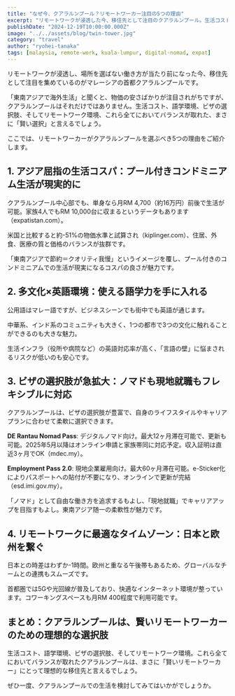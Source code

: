 ```yaml
---
title: "なぜ今、クアラルンプール？リモートワーカー注目の5つの理由"
excerpt: "リモートワークが浸透した今、移住先として注目のクアラルンプール。生活コスト、語学環境、ビザの選択肢、リモートワーク環境すべてでバランスの取れた理想的な選択肢をご紹介します。"
publishDate: "2024-12-19T10:00:00.000Z"
image: "../../assets/blog/twin-tower.jpg"
category: "travel"
author: "ryohei-tanaka"
tags: [malaysia, remote-work, kuala-lumpur, digital-nomad, expat]
---
```


リモートワークが浸透し、場所を選ばない働き方が当たり前になった今、移住先として注目を集めているのがマレーシアの首都クアラルンプールです。

「東南アジアで海外生活」と聞くと、物価の安さばかりが注目されがちですが、クアラルンプールはそれだけではありません。生活コスト、語学環境、ビザの選択肢、そしてリモートワーク環境、これら全てにおいてバランスが取れた、まさに「賢い選択」と言えるでしょう。

ここでは、リモートワーカーがクアラルンプールを選ぶべき5つの理由をご紹介します。

## 1. アジア屈指の生活コスパ：プール付きコンドミニアム生活が現実的に

クアラルンプール中心部でも、単身なら月RM 4,700（約16万円）前後で生活が可能。家族4人でもRM 10,000台に収まるというデータもあります（expatistan.com）。

米国と比較すると約-51%の物価水準と試算され（kiplinger.com）、住居、外食、医療の質と価格のバランスが抜群です。

「東南アジアで節約＝クオリティ我慢」というイメージを覆し、プール付きのコンドミニアムでの生活が現実になるコスパの良さが魅力です。

## 2. 多文化×英語環境：使える語学力を手に入れる

公用語はマレー語ですが、ビジネスシーンでも街中でも英語が通じます。

中華系、インド系のコミュニティも大きく、1つの都市で3つの文化に触れることができるのも大きな魅力。

生活インフラ（役所や病院など）の英語対応率が高く、「言語の壁」に悩まされるリスクが低いのも安心です。

## 3. ビザの選択肢が急拡大：ノマドも現地就職もフレキシブルに対応

クアラルンプールは、ビザの選択肢が豊富で、自身のライフスタイルやキャリアプランに合わせて柔軟に選択できます。

**DE Rantau Nomad Pass**: デジタルノマド向け。最大12ヶ月滞在可能で、更新も可能。2025年5月以降はオンライン申請と家族帯同に対応予定。収入証明は直近3ヶ月でOK（mdec.my）。

**Employment Pass 2.0**: 現地企業雇用向け。最大60ヶ月滞在可能。e-Sticker化によりパスポートへの貼付が不要になり、オンラインで更新が完結（esd.imi.gov.my）。

「ノマド」として自由な働き方を追求するもよし、「現地就職」でキャリアアップを目指すもよし。東南アジア随一の柔軟性が魅力です。

## 4. リモートワークに最適なタイムゾーン：日本と欧州を繋ぐ

日本との時差はわずか-1時間。欧州と重なる午後帯もあるため、グローバルなチームとの連携もスムーズです。

首都圏では5Gや光回線が普及しており、快適なインターネット環境が整っています。コワーキングスペースも月RM 400程度で利用可能です。

## まとめ：クアラルンプールは、賢いリモートワーカーのための理想的な選択肢

生活コスト、語学環境、ビザの選択肢、そしてリモートワーク環境。これら全てにおいてバランスが取れたクアラルンプールは、まさに「賢いリモートワーカー」にとって理想的な移住先と言えるでしょう。

ぜひ一度、クアラルンプールでの生活を検討してみてはいかがでしょうか。 